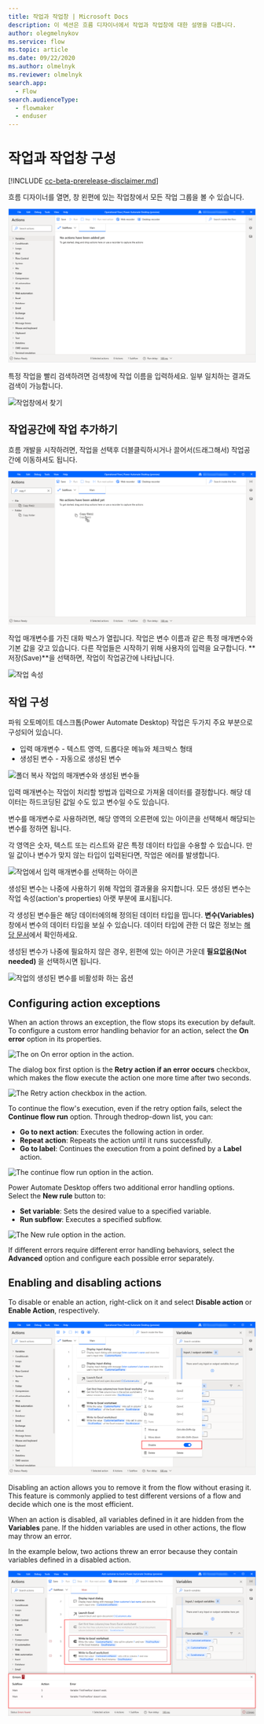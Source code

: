 ```yaml
---
title: 작업과 작업창 | Microsoft Docs
description: 이 섹션은 흐름 디자이너에서 작업과 작업창에 대한 설명을 다룹니다.
author: olegmelnykov
ms.service: flow
ms.topic: article
ms.date: 09/22/2020
ms.author: olmelnyk
ms.reviewer: olmelnyk
search.app: 
  - Flow
search.audienceType: 
  - flowmaker
  - enduser
---
```


# 작업과 작업창 구성

[!INCLUDE [cc-beta-prerelease-disclaimer.md](../../includes/cc-beta-prerelease-disclaimer.md)]

흐름 디자이너를 열면, 창 왼편에 있는 작업창에서 모든 작업 그룹을 볼 수 있습니다.

![작업창 보기](./media/actions-pane/actions-pane.png)

특정 작업을 빨리 검색하려면 검색창에 작업 이름을 입력하세요. 일부 일치하는 결과도 검색이 가능합니다.

![작업창에서 찾기](./media/actions-pane/actions-search.png)

## 작업공간에 작업 추가하기

흐름 개발을 시작하려면, 작업을 선택후 더블클릭하시거나 끌어서(드래그해서) 작업공간에 이동하셔도 됩니다.

![작업 추가하기](./media/adding-actions/add-action.png)

작업 매개변수를 가진 대화 박스가 열립니다. 작업은 변수 이름과 같은 특정 매개변수와 기본 값을 갖고 있습니다. 다른 작업들은 시작하기 위해 사용자의 입력을 요구합니다. **저장(Save)**을 선택하면, 작업이 작업공간에 나타납니다.

![작업 속성](./media/adding-actions/action-properties.png)

## 작업 구성

파워 오토메이트 데스크톱(Power Automate Desktop) 작업은 두가지 주요 부분으로 구성되어 있습니다.
- 입력 매개변수 - 텍스트 영역, 드롭다운 메뉴와 체크박스 형태
- 생성된 변수 - 자동으로 생성된 변수

![폴더 복사 작업의 매개변수와 생성된 변수들](./media/configuring-actions/actions-parameteres-outputs.PNG)

입력 매개변수는 작업이 처리할 방법과 입력으로 가져올 데이터를 결정합니다. 해당 데이터는 하드코딩된 값일 수도 있고 변수일 수도 있습니다. 

변수를 매개변수로 사용하려면, 해당 영역의 오른편에 있는 아이콘을 선택해서 해당되는 변수를 정하면 됩니다.

각 영역은 숫자, 텍스트 또는 리스트와 같은 특정 데이터 타입을 수용할 수 있습니다. 만일 값이나 변수가 맞지 않는 타입이 입력된다면, 작업은 에러를 발생합니다. 

![작업에서 입력 매개변수를 선택하는 아이콘](./media/configuring-actions/actions-parameteres.PNG)

생성된 변수는 나중에 사용하기 위해 작업의 결과물을 유지합니다. 모든 생성된 변수는 작업 속성(action's properties) 아랫 부분에 표시됩니다. 

각 생성된 변수들은 해당 데이터에의해 정의된 데이터 타입을 띱니다. **변수(Variables)** 창에서 변수의 데이터 타입을 보실 수 있습니다. 데이터 타입에 관한 더 많은 정보는 [해당 문서](variable-data-types.md)에서 확인하세요.

생성된 변수가 나중에 필요하지 않은 경우, 왼편에 있는 아이콘 가운데 **필요없음(Not needed)** 을 선택하시면 됩니다. 

![작업의 생성된 변수를 비활성화 하는 옵션](./media/configuring-actions/actions-outputs.PNG)

## Configuring action exceptions

When an action throws an exception, the flow stops its execution by default. To configure a custom error handling behavior for an action, select the **On error** option in its properties.

![The on On error option in the action.](./media/configuring-actions-exceptions/on-error-option-action.PNG)

The dialog box first option is the **Retry action if an error occurs** checkbox, which makes the flow execute the action one more time after two seconds.

![The Retry action checkbox in the action.](./media/configuring-actions-exceptions/retry-action.PNG)

To continue the flow's execution, even if the retry option fails, select the **Continue flow run** option. Through the ​drop-down list, you can:

- **Go to next action**: Executes the following action in order.
- **Repeat action**: Repeats the action until it runs successfully. 
- **Go to label**: Continues the execution from a point defined by a **Label** action.

![The continue flow run option in the action.](./media/configuring-actions-exceptions/continue-flow-run.PNG)

Power Automate Desktop offers two additional error handling options. Select the **New rule** button to:
- **Set variable**: Sets the desired value to a specified variable.
- **Run subflow**: Executes a specified subflow. 

![The New rule option in the action.](./media/configuring-actions-exceptions/new-rule.PNG)

If different errors require different error handling behaviors, select the **Advanced** option and configure each possible error separately. 

## Enabling and disabling actions

To disable or enable an action, right-click on it and select **Disable action** or **Enable Action**, respectively. 

![The disable action option.](./media/enabling-disabling-actions/enable-disable-action.png)

Disabling an action allows you to remove it from the flow without erasing it. This feature is commonly applied to test different versions of a flow and decide which one is the most efficient. 

When an action is disabled, all variables defined in it are hidden from the **Variables** pane. If the hidden variables are used in other actions, the flow may throw an error. 

In the example below, two actions threw an error because they contain variables defined in a disabled action.

![An example in which disabling an action hides some varibales.](./media/enabling-disabling-actions/enable-disable-action-variables.png)

